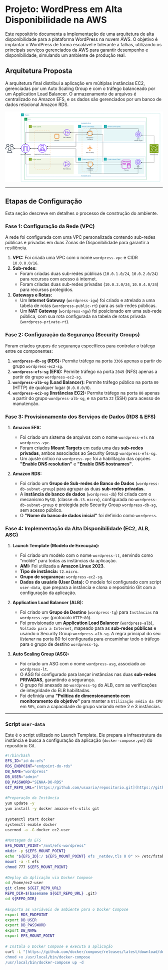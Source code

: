 # Projeto: WordPress em Alta Disponibilidade na AWS

Este repositório documenta a implementação de uma arquitetura de alta disponibilidade para a plataforma WordPress na nuvem AWS. O objetivo é implantar o WordPress de forma escalável e tolerante a falhas, utilizando os principais serviços gerenciados da AWS para garantir desempenho e disponibilidade, simulando um ambiente de produção real.

## Arquitetura Proposta

A arquitetura final distribui a aplicação em múltiplas instâncias EC2, gerenciadas por um Auto Scaling Group e com o tráfego balanceado por um Application Load Balancer. O armazenamento de arquivos é centralizado no Amazon EFS, e os dados são gerenciados por um banco de dados relacional Amazon RDS.

![Diagrama da Arquitetatura](imagens/Diagrama-WordPress.png)

---

## Etapas de Configuração

Esta seção descreve em detalhes o processo de construção do ambiente.

### Fase 1: Configuração da Rede (VPC)

A rede foi configurada com uma VPC personalizada contendo sub-redes públicas e privadas em duas Zonas de Disponibilidade para garantir a resiliência.

1.  **VPC:** Foi criada uma VPC com o nome `wordpress-vpc` e CIDR `10.0.0.0/16`.
2.  **Sub-redes:**
    * Foram criadas duas sub-redes públicas (`10.0.1.0/24`, `10.0.2.0/24`) para recursos com acesso à internet.
    * Foram criadas duas sub-redes privadas (`10.0.3.0/24`, `10.0.4.0/24`) para recursos protegidos.
3.  **Gateways e Rotas:**
    * Um **Internet Gateway** (`wordpress-igw`) foi criado e atrelado a uma tabela de rotas (`wordpress-public-rt`) para as sub-redes públicas.
    * Um **NAT Gateway** (`wordpress-ngw`) foi posicionado em uma sub-rede pública, com sua rota configurada na tabela de rotas privada (`wordpress-private-rt`).

### Fase 2: Configuração da Segurança (Security Groups)

Foram criados grupos de segurança específicos para controlar o tráfego entre os componentes:

1.  **`wordpress-db-sg` (RDS):** Permite tráfego na porta `3306` apenas a partir do grupo `wordpress-ec2-sg`.
2.  **`wordpress-efs-sg` (EFS):** Permite tráfego na porta `2049` (NFS) apenas a partir do grupo `wordpress-ec2-sg`.
3.  **`wordpress-alb-sg` (Load Balancer):** Permite tráfego público na porta `80` (HTTP) de qualquer lugar (`0.0.0.0/0`).
4.  **`wordpress-ec2-sg` (Instâncias EC2):** Permite tráfego na porta `80` apenas a partir do grupo `wordpress-alb-sg`, e na porta `22` (SSH) para acesso de manutenção.

### Fase 3: Provisionamento dos Serviços de Dados (RDS & EFS)

1.  **Amazon EFS:**
    * Foi criado um sistema de arquivos com o nome `wordpress-efs` na `wordpress-vpc`.
    * Foram criados **Mount Targets** em cada uma das **sub-redes privadas**, ambos associados ao Security Group `wordpress-efs-sg`.
    * Um ajuste crítico na `wordpress-vpc` foi a habilitação das opções **"Enable DNS resolution"** e **"Enable DNS hostnames"**.

2.  **Amazon RDS:**
    * Foi criado um **Grupo de Sub-redes de Banco de Dados** (`wordpress-db-subnet-group`) para agrupar as duas **sub-redes privadas**.
    * A **instância do banco de dados** (`wordpress-db`) foi criada com o mecanismo `MySQL` (classe `db.t3.micro`), configurada no `wordpress-db-subnet-group` e protegida pelo Security Group `wordpress-db-sg`, sem acesso público.
    * O **"Nome do banco de dados inicial"** foi definido como `wordpress`.

### Fase 4: Implementação da Alta Disponibilidade (EC2, ALB, ASG)

1.  **Launch Template (Modelo de Execução):**
    * Foi criado um modelo com o nome `wordpress-lt`, servindo como "molde" para todas as instâncias da aplicação.
    * **AMI:** Foi utilizada a **Amazon Linux 2023**.
    * **Tipo de instância:** `t2.micro`.
    * **Grupo de segurança:** `wordpress-ec2-sg`.
    * **Dados do usuário (User Data):** O modelo foi configurado com script `user-data`, que prepara a instância e clona o repositório Git com a configuração da aplicação.

2.  **Application Load Balancer (ALB):**
    * Foi criado um **Grupo de Destino** (`wordpress-tg`) para `Instâncias` na `wordpress-vpc` (protocolo `HTTP:80`).
    * Foi provisionado um **Application Load Balancer** (`wordpress-alb`), `Voltado para a Internet`, mapeado para as **sub-redes públicas** e usando o Security Group `wordpress-alb-sg`. A regra principal do seu *listener* na porta 80 foi configurada para encaminhar todo o tráfego para o grupo de destino `wordpress-tg`.

3.  **Auto Scaling Group (ASG):**
    * Foi criado um ASG com o nome `wordpress-asg`, associado ao `wordpress-lt`.
    * O ASG foi configurado para lançar instâncias nas duas **sub-redes PRIVADAS**, garantindo a segurança.
    * O grupo foi anexado ao `wordpress-tg` do ALB, com as verificações de integridade do ELB habilitadas.
    * Foi definida uma **"Política de dimensionamento com monitoramento do objetivo"** para manter a `Utilização média da CPU` em `50%`, com a capacidade do grupo variando entre 2 e 3 instâncias.

---
### Script `user-data` 

Este é o script utilizado no Launch Template. Ele prepara a infraestrutura da instância e busca a configuração da aplicação (`docker-compose.yml`) do repositório Git.

```bash
#!/bin/bash
EFS_ID="id-do-efs"
RDS_ENDPOINT="endpoint-do-rds"
DB_NAME="wordpress"
DB_USER="admin"
DB_PASSWORD="SENHA-DO-RDS"
GIT_REPO_URL="[https://github.com/usuario/repositorio.git](https://github.com/usuario/repositorio.git)"

#Preparação da Instância
yum update -y
yum install -y docker amazon-efs-utils git

systemctl start docker
systemctl enable docker
usermod -a -G docker ec2-user

#Montagem do EFS
EFS_MOUNT_POINT="/mnt/efs-wordpress"
mkdir -p ${EFS_MOUNT_POINT}
echo "${EFS_ID}:/ ${EFS_MOUNT_POINT} efs _netdev,tls 0 0" >> /etc/fstab
mount -a -t efs
chmod 777 ${EFS_MOUNT_POINT}

#Deploy da Aplicação via Docker Compose
cd /home/ec2-user
git clone ${GIT_REPO_URL}
REPO_DIR=$(basename ${GIT_REPO_URL} .git)
cd ${REPO_DIR}

#Exporta as variáveis de ambiente para o Docker Compose
export RDS_ENDPOINT
export DB_USER
export DB_PASSWORD
export DB_NAME
export EFS_MOUNT_POINT

# Instala o Docker Compose e executa a aplicação
curl -L "[https://github.com/docker/compose/releases/latest/download/docker-compose-$(uname](https://github.com/docker/compose/releases/latest/download/docker-compose-$(uname) -s)-$(uname -m)" -o /usr/local/bin/docker-compose
chmod +x /usr/local/bin/docker-compose
/usr/local/bin/docker-compose up -d
```
